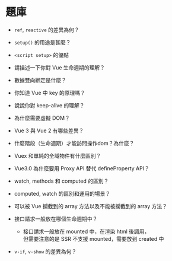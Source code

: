 # 題庫
- `ref`, `reactive` 的差異為何？

- `setup()` 的用途是甚麼？

- `<script setup>` 的優點

- 請描述一下你對 Vue 生命週期的理解？

- 數據雙向綁定是什麼？

- 你知道 Vue 中 key 的原理嗎？

- 說說你對 keep-alive 的理解？

- 為什麼需要虛擬 DOM？

- Vue 3 與 Vue 2 有哪些差異？

- 什麼階段（生命週期）才能訪問操作dom？為什麼？

- Vuex 和單純的全域物件有什麼區別？

- Vue3.0 為什麼要用 Proxy API 替代 defineProperty API？

- watch, methods 和 computed 的區別？

- computed, watch 的區別和運用的場景？

- 可以被 Vue 攔截到的 array 方法以及不能被攔截到的 array 方法？

- 接口請求一般放在哪個生命週期中？
  - 接口請求一般放在 mounted 中，在渲染 html 後調用，  
    但需要注意的是 SSR 不支援 mounted，需要放到 created 中

- `v-if`, `v-show` 的差異為何？
